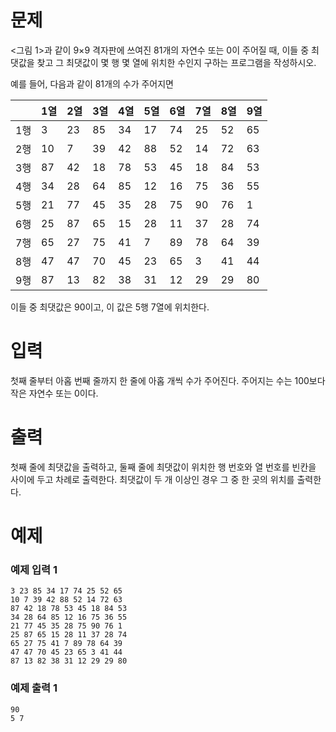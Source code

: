 # 문제
<그림 1>과 같이 9×9 격자판에 쓰여진 81개의 자연수 또는 0이 주어질 때, 이들 중 최댓값을 찾고 그 최댓값이 몇 행 몇 열에 위치한 수인지 구하는 프로그램을 작성하시오.

예를 들어, 다음과 같이 81개의 수가 주어지면

| 	| 1열	| 2열	| 3열	| 4열	| 5열	| 6열	| 7열	| 8열	| 9열 |
|--|--|--|--|--|--|--|--|--|--|
| 1행	|3	|  23	| 85	| 34	| 17	| 74	| 25	| 52	| 65 |
| 2행| 	10	| 7	| 39	| 42	| 88	| 52	| 14	| 72	| 63| 
| 3행	| 87	| 42	| 18	| 78	| 53	| 45	| 18	| 84	| 53| 
| 4행	| 34	| 28	| 64	| 85	| 12	| 16	| 75	| 36	| 55| 
| 5행	| 21	| 77	| 45	| 35	| 28	| 75	| 90	| 76	| 1| 
| 6행	| 25	| 87	| 65	| 15	| 28	| 11	| 37	| 28	| 74| 
| 7행	| 65	| 27	| 75	| 41	| 7	| 89	| 78	| 64	| 39| 
| 8행	| 47	| 47	| 70	| 45	| 23	| 65	| 3	| 41	| 44| 
| 9행	| 87	| 13	| 82	| 38	| 31	| 12	| 29	| 29	| 80| 

이들 중 최댓값은 90이고, 이 값은 5행 7열에 위치한다.

# 입력
첫째 줄부터 아홉 번째 줄까지 한 줄에 아홉 개씩 수가 주어진다. 주어지는 수는 100보다 작은 자연수 또는 0이다.

# 출력
첫째 줄에 최댓값을 출력하고, 둘째 줄에 최댓값이 위치한 행 번호와 열 번호를 빈칸을 사이에 두고 차례로 출력한다. 최댓값이 두 개 이상인 경우 그 중 한 곳의 위치를 출력한다.

# 예제
### 예제 입력 1 
```
3 23 85 34 17 74 25 52 65
10 7 39 42 88 52 14 72 63
87 42 18 78 53 45 18 84 53
34 28 64 85 12 16 75 36 55
21 77 45 35 28 75 90 76 1
25 87 65 15 28 11 37 28 74
65 27 75 41 7 89 78 64 39
47 47 70 45 23 65 3 41 44
87 13 82 38 31 12 29 29 80
```
### 예제 출력 1 
```
90
5 7
```
